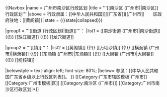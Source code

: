 {{Navbox
|name = 广州市南沙区行政区划
|title = '''[[南沙区 (广州市)|南沙区]]行政区划'''
|above = 行政隶属：[[中华人民共和国]][[广东省]][[广州市]]　　区政府驻地：[[黄阁镇]]
|state = {{{state<includeonly>|collapsed</includeonly>}}}

|group1 = '''[[街道 (行政区划)|街道]]'''：
|list1 = [[南沙街道 (广州市)|南沙街道]] {{!}} [[珠江街道]] {{!}} [[龙穴街道]]

|group2 = '''[[镇]]'''：
|list2 = [[黄阁镇]] {{!}} [[万顷沙镇]] {{!}} [[横沥镇 (广州市)|横沥镇]] {{!}} [[东涌镇 (广州市)|东涌镇]] {{!}} [[大岗镇 (广州市)|大岗镇]] {{!}} [[榄核镇]] 

|belowstyle = text-align: left; font-size: 80%;
|below= 参见：[[中华人民共和国广东省乡级以上行政区列表]]。
}}<noinclude> 
[[Category:广东市辖区模板|广州市]]
[[Category:广州市模板|区]]
[[Category:南沙区 (广州市)]]
[[Category:广州市南沙区行政区划|*]]
</noinclude>